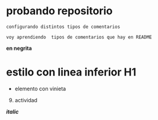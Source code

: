 # probando repositorio

```
configurando distintos tipos de comentarios 
```

``voy aprendiendo  tipos de comentarios que hay en README``

**en negrita**

estilo con linea inferior H1
===============

* elemento con vinieta

9. actividad

***italic***
